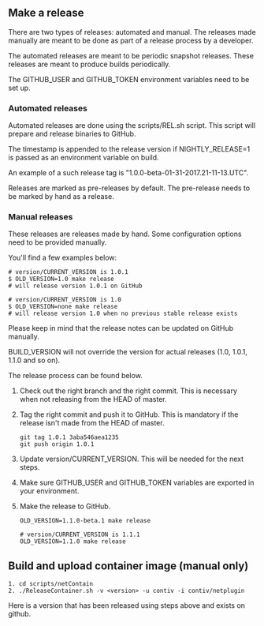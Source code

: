 ## Make a release

There are two types of releases: automated and manual. The releases made
manually are meant to be done as part of a release process by a developer.

The automated releases are meant to be periodic snapshot releases. These
releases are meant to produce builds periodically.

The GITHUB_USER and GITHUB_TOKEN environment variables need to be set up.

### Automated releases

Automated releases are done using the scripts/REL.sh script. This script
will prepare and release binaries to GitHub.

The timestamp is appended to the release version if NIGHTLY_RELEASE=1 is
passed as an environment variable on build.

An example of a such release tag is "1.0.0-beta-01-31-2017.21-11-13.UTC".

Releases are marked as pre-releases by default. The pre-release needs to
be marked by hand as a release.

### Manual releases

These releases are releases made by hand. Some configuration options
need to be provided manually.

You'll find a few examples below:

	# version/CURRENT_VERSION is 1.0.1
	$ OLD_VERSION=1.0 make release
	# will release version 1.0.1 on GitHub

	# version/CURRENT_VERSION is 1.0
	$ OLD_VERSION=none make release
	# will release version 1.0 when no previous stable release exists

Please keep in mind that the release notes can be updated on GitHub manually.

BUILD_VERSION will not override the version for actual
releases (1.0, 1.0.1, 1.1.0 and so on).

The release process can be found below.

1. Check out the right branch and the right commit. This is necessary
when not releasing from the HEAD of master.

2. Tag the right commit and push it to GitHub. This is mandatory if the
release isn't made from the HEAD of master.
	```
	git tag 1.0.1 3aba546aea1235
	git push origin 1.0.1
	```

3. Update version/CURRENT_VERSION. This will be needed for the next steps.

4. Make sure GITHUB_USER and GITHUB_TOKEN variables are exported in your environment.

5. Make the release to GitHub.
	```
	OLD_VERSION=1.1.0-beta.1 make release
	```

	```
	# version/CURRENT_VERSION is 1.1.1
	OLD_VERSION=1.1.0 make release
	```

## Build and upload container image (manual only)

	1. cd scripts/netContain
	2. ./ReleaseContainer.sh -v <version> -u contiv -i contiv/netplugin

Here <version> is a version that has been released using steps above and exists on github.
